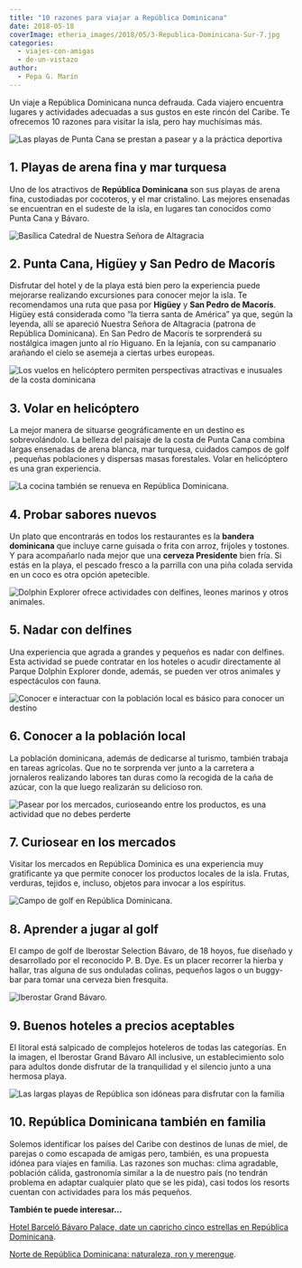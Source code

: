 ```yaml
---
title: "10 razones para viajar a República Dominicana"
date: 2018-05-18
coverImage: etheria_images/2018/05/3-Republica-Dominicana-Sur-7.jpg
categories: 
  - viajes-con-amigas
  - de-un-vistazo
author: 
  - Pepa G. Marin
---
```


Un viaje a República Dominicana nunca defrauda. Cada viajero encuentra lugares y 
actividades adecuadas a sus gustos en este rincón del Caribe. Te ofrecemos 10 razones 
para visitar la isla, pero hay muchísimas más. 

![Las playas de Punta Cana se prestan a pasear y a la práctica deportiva](etheria_images/2018/05/1-Republica-Dominicana-Sur-1-1024x678.jpg "Las playas de Punta Cana se prestan a pasear y a la práctica deportiva")

## 1\. Playas de arena fina y mar turquesa

Uno de los atractivos de **República Dominicana** son sus playas de arena fina, 
custodiadas por cocoteros, y el mar cristalino. Las mejores ensenadas se encuentran en 
el sudeste de la isla, en lugares tan conocidos como Punta Cana y Bávaro. 

![Basílica Catedral de Nuestra Señora de Altagracia](etheria_images/2018/05/2-Republica-Dominicana-Sur-2-1024x683.jpg "Basílica Catedral de Nuestra Señora de Altagracia (Higüey, República Dominicana)")

## 2\. Punta Cana, Higüey y San Pedro de Macorís

Disfrutar del hotel y de la playa está bien pero la experiencia puede mejorarse 
realizando excursiones para conocer mejor la isla. Te recomendamos una ruta que pasa por 
**Higüey** y **San Pedro de Macorís**. Higüey está considerada como “la tierra santa de 
América” ya que, según la leyenda, allí se apareció Nuestra Señora de Altagracia 
(patrona de República Dominicana). En San Pedro de Macorís te sorprenderá su nostálgica 
imagen junto al río Higuano. En la lejanía, con su campanario arañando el cielo se 
asemeja a ciertas urbes europeas. 

![Los vuelos en helicóptero permiten perspectivas atractivas e inusuales de la costa dominicana](etheria_images/2018/05/3-Republica-Dominicana-Sur-7-1024x612.jpg "Los vuelos en helicóptero permiten perspectivas atractivas e inusuales de la costa dominicana.")

## 3\. Volar en helicóptero

La mejor manera de situarse geográficamente en un destino es sobrevolándolo. La belleza 
del paisaje de la costa de Punta Cana combina largas ensenadas de arena blanca, mar 
turquesa, cuidados campos de golf , pequeñas poblaciones y dispersas masas forestales. 
Volar en helicóptero es una gran experiencia. 

![La cocina también se renueva en República Dominicana.](etheria_images/2018/05/4-Republica-Dominicana-Sur-11-1024x645.jpg "La cocina también se renueva en República Dominicana.")

## 4\. Probar sabores nuevos

Un plato que encontrarás en todos los restaurantes es la **bandera dominicana** que 
incluye carne guisada o frita con arroz, frijoles y tostones. Y para acompañarlo nada 
mejor que una **cerveza Presidente** bien fría. Si estás en la playa, el pescado fresco 
a la parrilla con una piña colada servida en un coco es otra opción apetecible. 

![Dolphin Explorer ofrece actividades con delfines, leones marinos y otros animales.](etheria_images/2018/05/Delfin-Explorer.jpg "Dolphin Explorer ofrece actividades con delfines, leones marinos y otros animales. (© Dophin Explorer)")

## 5\. Nadar con delfines

Una experiencia que agrada a grandes y pequeños es nadar con delfines. Esta actividad se 
puede contratar en los hoteles o acudir directamente al Parque Dolphin Explorer donde, 
además, se pueden ver otros animales y espectáculos con fauna. 

![Conocer e interactuar con la población local es básico para conocer un destino](etheria_images/2018/05/6-Republica-Dominicana-Sur-3-1024x683.jpg "Conocer e interactuar con la población local es básico para conocer un destino.")

## 6\. Conocer a la población local

La población dominicana, además de dedicarse al turismo, también trabaja en tareas 
agrícolas. Que no te sorprenda ver junto a la carretera a jornaleros realizando labores 
tan duras como la recogida de la caña de azúcar, con la que luego realizarán su 
delicioso ron. 

![Pasear por los mercados, curioseando entre los productos, es una actividad que no debes perderte](etheria_images/2018/05/7-Republica-Dominicana-Sur-5-1024x726.jpg "Pasear por los mercados, curioseando entre los productos, es una actividad que no debes perderte")

## 7\. Curiosear en los mercados

Visitar los mercados en República Dominica es una experiencia muy gratificante ya que 
permite conocer los productos locales de la isla. Frutas, verduras, tejidos e, incluso, 
objetos para invocar a los espíritus. 

![Campo de golf en República Dominicana.](etheria_images/2018/05/8-Republica-Dominicana-Sur-10-1024x687.jpg "Campo de golf en República Dominicana.")

## 8\. Aprender a jugar al golf

El campo de golf de Iberostar Selection Bávaro, de 18 hoyos, fue diseñado y desarrollado 
por el reconocido P. B. Dye. Es un placer recorrer la hierba y hallar, tras alguna de 
sus onduladas colinas, pequeños lagos o un buggy-bar para tomar una cerveza bien 
fresquita. 

![Iberostar Grand Bávaro.](etheria_images/2018/05/9-Republica-Dominicana-Sur-6-1024x646.jpg "Iberostar Grand Bávaro.")

## 9\. Buenos hoteles a precios aceptables

El litoral está salpicado de complejos hoteleros de todas las categorías. En la imagen, 
el Iberostar Grand Bávaro All inclusive, un establecimiento solo para adultos donde 
disfrutar de la tranquilidad y el silencio junto a una hermosa playa. 

![Las largas playas de República son idóneas para disfrutar con la familia](etheria_images/2018/05/10-Republica-Dominicana-Sur-14-1024x742.jpg "Las largas playas de República son idóneas para disfrutar con la familia")

## 10\. República Dominicana también en familia

Solemos identificar los países del Caribe con destinos de lunas de miel, de parejas o 
como escapada de amigas pero, también, es una propuesta idónea para viajes en familia. 
Las razones son muchas: clima agradable, población cálida, gastronomía similar a la de 
nuestro país (no tendrán problema en adaptar cualquier plato que se les pida), casi 
todos los resorts cuentan con actividades para los más pequeños. 

**También te puede interesar...** 

[Hotel Barceló Bávaro Palace, date un capricho cinco estrellas en República 
Dominicana](https://etheriamagazine.com/2021/04/26/barcelo-bavaro-palace-hotel-cinco-estrellas-republica-dominicana/). 

[Norte de República Dominicana: naturaleza, ron y 
merengue](https://etheriamagazine.com/2018/04/13/propuestas-en-el-norte-de-republica-dominicana/).
